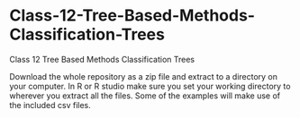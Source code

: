 # Class-12-Tree-Based-Methods-Classification-Trees
Class 12 Tree Based Methods Classification Trees

Download the whole repository as a zip file and extract to a directory on your computer. In R or R studio make sure you set your working directory to wherever you extract all the files. Some of the examples will make use of the included csv files.

